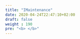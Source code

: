```yaml
---
title: "IMaintenance"
date: 2020-04-24T22:47:10+02:00
draft: false
weight : 190
pre: "<b> </b>"
---
```

